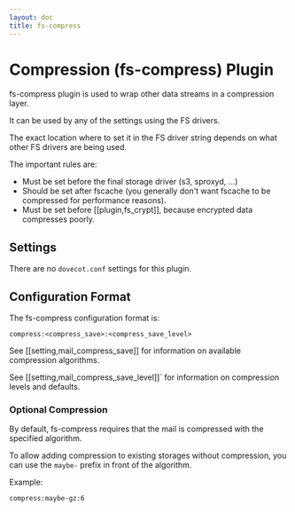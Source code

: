 ```yaml
---
layout: doc
title: fs-compress
---
```


# Compression (fs-compress) Plugin

fs-compress plugin is used to wrap other data streams in a compression layer.

It can be used by any of the settings using the FS drivers.

The exact location where to set it in the FS driver string depends on what
other FS drivers are being used.

The important rules are:

* Must be set before the final storage driver (s3, sproxyd, ...)
* Should be set after fscache (you generally don't want fscache to be
  compressed for performance reasons).
* Must be set before [[plugin,fs_crypt]], because encrypted data compresses
  poorly.

## Settings

There are no `dovecot.conf` settings for this plugin.

## Configuration Format

The fs-compress configuration format is:

```
compress:<compress_save>:<compress_save_level>
```

See [[setting,mail_compress_save]] for information on available compression
algorithms.

See [[setting,mail_compress_save_level]]` for information on compression
levels and defaults.

### Optional Compression

By default, fs-compress requires that the mail is compressed with the
specified algorithm.

To allow adding compression to existing storages without compression, you can
use the `maybe-` prefix in front of the algorithm.

Example:

```
compress:maybe-gz:6
```
